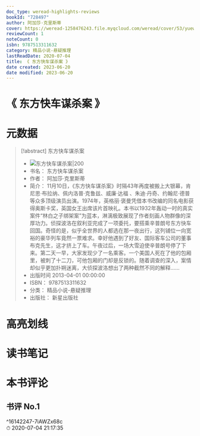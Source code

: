 ```yaml
---
doc_type: weread-highlights-reviews
bookId: "728497"
author: 阿加莎·克里斯蒂
cover: https://weread-1258476243.file.myqcloud.com/weread/cover/53/yuewen_728497/t7_yuewen_7284971680854100.jpg
reviewCount: 1
noteCount: 0
isbn: 9787513311632
category: 精品小说-悬疑推理
lastReadDate: 2020-07-04
title: 《 东方快车谋杀案 》
date created: 2023-06-20
date modified: 2023-06-20
---
```


# 《 东方快车谋杀案 》

# 元数据

> [!abstract] 东方快车谋杀案
> - ![ 东方快车谋杀案|200](https://weread-1258476243.file.myqcloud.com/weread/cover/53/yuewen_728497/t7_yuewen_7284971680854100.jpg)
> - 书名： 东方快车谋杀案
> - 作者： 阿加莎·克里斯蒂
> - 简介： 11月10日，《东方快车谋杀案》时隔43年再度被搬上大银幕，肯尼思·布拉纳、佩内洛普·克鲁兹、威廉·达福 、朱迪·丹奇、约翰尼·德普等众多顶级演员出演。1974年，英格丽·褒曼凭借本书改编的同名电影获得奥斯卡奖，英国女王出席该片首映礼。本书以1932年轰动一时的真实案件“林白之子绑架案”为蓝本，淋漓极致展现了作者刻画人物群像的深厚功力。侦探波洛在叙利亚完成了一项委托，要搭乘辛普朗号东方快车回国。奇怪的是，似乎全世界的人都选在那一夜出行，这列铺位一向宽裕的豪华列车竟然一票难求。幸好他遇到了好友、国际客车公司的董事布克先生，这才挤上了车。午夜过后，一场大雪迫使辛普朗号停了下来。第二天一早，大家发现少了一名乘客。一个美国人死在了他的包厢里，被刺了十二刀，可他包厢的门却是反锁的。随着调查的深入，案情却似乎更加扑朔迷离，大侦探波洛想出了两种截然不同的解释……
> - 出版时间 2013-04-01 00:00:00
> - ISBN： 9787513311632
> - 分类： 精品小说-悬疑推理
> - 出版社： 新星出版社

# 高亮划线

# 读书笔记

# 本书评论

## 书评 No.1

 ^16142247-7iAWZx68c  
⏱ 2020-07-04 21:17:35
